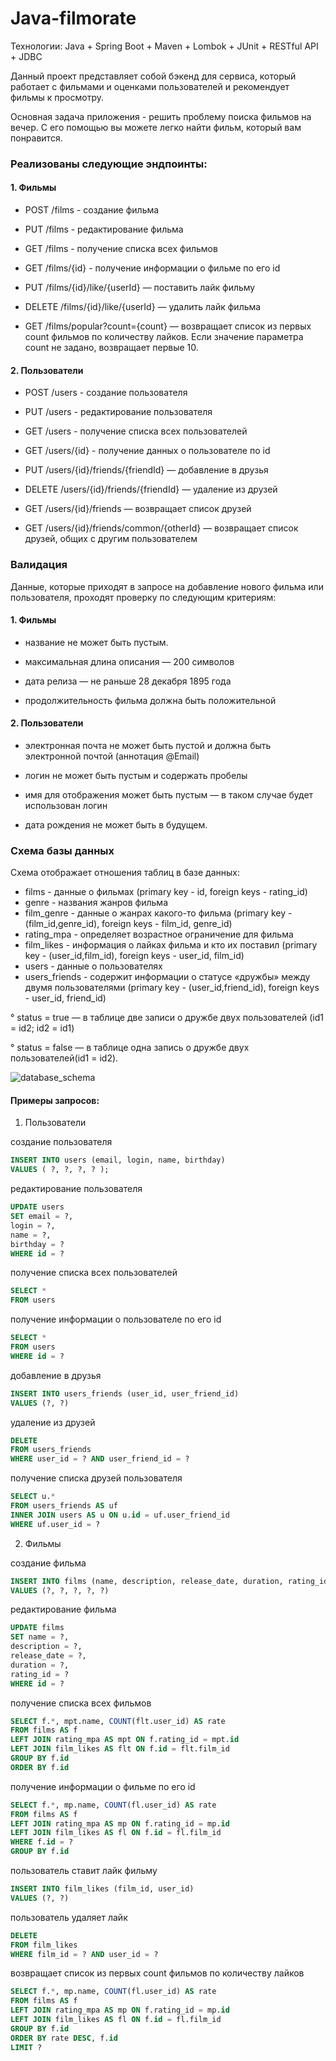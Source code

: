 # Java-filmorate

Технологии: Java + Spring Boot + Maven + Lombok + JUnit + RESTful API + JDBC


Данный проект представляет собой бэкенд для сервиса, который работает с фильмами и оценками пользователей и рекомендует фильмы к просмотру.

Основная задача приложения - решить проблему поиска фильмов на вечер. С его помощью вы можете легко найти фильм, который вам понравится.

### Реализованы следующие эндпоинты:

#### 1. Фильмы
+ POST /films - создание фильма

+ PUT /films - редактирование фильма

+ GET /films - получение списка всех фильмов

+ GET /films/{id} - получение информации о фильме по его id

+ PUT /films/{id}/like/{userId} — поставить лайк фильму

+ DELETE /films/{id}/like/{userId} — удалить лайк фильма

+ GET /films/popular?count={count} — возвращает список из первых count фильмов по количеству лайков. Если значение параметра count не задано, возвращает первые 10.

#### 2. Пользователи

+ POST /users - создание пользователя

+ PUT /users - редактирование пользователя

+ GET /users - получение списка всех пользователей

+ GET /users/{id} - получение данных о пользователе по id

+ PUT /users/{id}/friends/{friendId} — добавление в друзья

+ DELETE /users/{id}/friends/{friendId} — удаление из друзей

+ GET /users/{id}/friends — возвращает список друзей

+ GET /users/{id}/friends/common/{otherId} — возвращает список друзей, общих с другим пользователем

### Валидация
Данные, которые приходят в запросе на добавление нового фильма или пользователя, проходят проверку по следующим критериям:

#### 1. Фильмы
+ название не может быть пустым.

+ максимальная длина описания — 200 символов

+ дата релиза — не раньше 28 декабря 1895 года

+ продолжительность фильма должна быть положительной

#### 2. Пользователи
+ электронная почта не может быть пустой и должна быть электронной почтой (аннотация @Email)

+ логин не может быть пустым и содержать пробелы

+ имя для отображения может быть пустым — в таком случае будет использован логин

+ дата рождения не может быть в будущем.

### Схема базы данных
  Схема отображает отношения таблиц в базе данных:

+ films - данные о фильмах (primary key - id, foreign keys - rating_id)
+ genre - названия жанров фильма
+ film_genre - данные о жанрах какого-то фильма (primary key - (film_id,genre_id), foreign keys - film_id, genre_id)
+ rating_mpa - определяет возрастное ограничение для фильма
+ film_likes - информация о лайках фильма и кто их поставил (primary key - (user_id,film_id), foreign keys - user_id, film_id)
+ users - данные о пользователях
+ users_friends - содержит информации о статусе «дружбы» между двумя пользователями (primary key - (user_id,friend_id), foreign keys - user_id, friend_id)


°  status = true — в таблице две записи о дружбе двух пользователей (id1 = id2; id2 = id1)

°  status = false — в таблице одна запись о дружбе двух пользователей(id1 = id2).

![database_schema](https://github.com/Terofitus/java-filmorate/assets/118897418/732fd237-fb38-4255-9f04-5314405f2441)
#### Примеры запросов:




1. Пользователи


создание пользователя

 ```sql
 INSERT INTO users (email, login, name, birthday)
 VALUES ( ?, ?, ?, ? );
 ```

редактирование пользователя

 ```sql
 UPDATE users
 SET email = ?,
 login = ?,
 name = ?,
 birthday = ?
 WHERE id = ?
 ```

получение списка всех пользователей

 ```sql
 SELECT *
 FROM users
 ```
получение информации о пользователе по его id

 ```sql
 SELECT *
 FROM users
 WHERE id = ?
 ```

добавление в друзья

 ```sql
 INSERT INTO users_friends (user_id, user_friend_id)
 VALUES (?, ?)
 ```

удаление из друзей

 ```sql
 DELETE
 FROM users_friends
 WHERE user_id = ? AND user_friend_id = ?
 ```

получение списка друзей пользователя
 ```sql
 SELECT u.*
 FROM users_friends AS uf
 INNER JOIN users AS u ON u.id = uf.user_friend_id
 WHERE uf.user_id = ?
 ```

2. Фильмы

создание фильма

 ```sql
 INSERT INTO films (name, description, release_date, duration, rating_id)
 VALUES (?, ?, ?, ?, ?)
 ```

редактирование фильма

 ```sql
 UPDATE films
 SET name = ?,
 description = ?,
 release_date = ?,
 duration = ?,
 rating_id = ?
 WHERE id = ?
 ```

получение списка всех фильмов

 ```sql
 SELECT f.*, mpt.name, COUNT(flt.user_id) AS rate
 FROM films AS f
 LEFT JOIN rating_mpa AS mpt ON f.rating_id = mpt.id
 LEFT JOIN film_likes AS flt ON f.id = flt.film_id
 GROUP BY f.id
 ORDER BY f.id
 ```

получение информации о фильме по его id

 ```sql
 SELECT f.*, mp.name, COUNT(fl.user_id) AS rate
 FROM films AS f
 LEFT JOIN rating_mpa AS mp ON f.rating_id = mp.id
 LEFT JOIN film_likes AS fl ON f.id = fl.film_id
 WHERE f.id = ?
 GROUP BY f.id
 ```

пользователь ставит лайк фильму

  ```sql
 INSERT INTO film_likes (film_id, user_id)
 VALUES (?, ?)
  ```

пользователь удаляет лайк

  ```sql
 DELETE
 FROM film_likes
 WHERE film_id = ? AND user_id = ?
  ```

возвращает список из первых count фильмов по количеству лайков
 ```sql
SELECT f.*, mp.name, COUNT(fl.user_id) AS rate
FROM films AS f
LEFT JOIN rating_mpa AS mp ON f.rating_id = mp.id
LEFT JOIN film_likes AS fl ON f.id = fl.film_id
GROUP BY f.id
ORDER BY rate DESC, f.id
LIMIT ?
 ```
